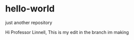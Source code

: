 # hello-world
just another repository 

Hi Professor Linnell, 
This is my edit in the branch im making 

